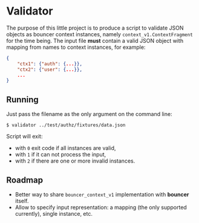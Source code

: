 # Validator

The purpose of this little project is to produce a script to validate JSON objects as bouncer context instances, namely `context_v1.ContextFragment` for the time being. The input file **must** contain a valid JSON object with mapping from names to context instances, for example:
```json
{
    "ctx1": {"auth": {...}},
    "ctx2": {"user": {...}},
    ...
}
```

## Running

Just pass the filename as the only argument on the command line:
```
$ validator ../test/authz/fixtures/data.json
```

Script will exit:
* with `0` exit code if all instances are valid,
* with `1` if it can not process the input,
* with `2` if there are one or more invalid instances.

## Roadmap

* Better way to share `bouncer_context_v1` implementation with **bouncer** itself.
* Allow to specify input representation: a mapping (the only supported currently), single instance, etc.
